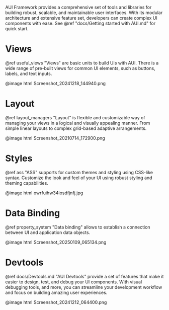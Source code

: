 AUI Framework provides a comprehensive set of tools and libraries for building robust, scalable, and maintainable user
interfaces. With its modular architecture and extensive feature set, developers can create complex UI components with
ease. See @ref "docs/Getting started with AUI.md" for quick start.

# Views

@ref useful_views "Views" are basic units to build UIs with AUI. There is a wide range of pre-built views for common UI
elements, such as buttons, labels, and text inputs.

@image html Screenshot_20241218_144940.png

# Layout

@ref layout_managers "Layout" is flexible and customizable way of managing your views in a logical and visually
appealing manner. From simple linear layouts to complex grid-based adaptive arrangements.

@image html Screenshot_20210714_172900.png

# Styles

@ref ass "ASS" supports for custom themes and styling using CSS-like syntax. Customize the look and feel of your UI
using robust styling and theming capabilities.

@image html owrfuihw34iosdfjnfj.jpg

# Data Binding

@ref property_system "Data binding" allows to establish a connection between UI and application data objects.

@image html Screenshot_20250109_065134.png

# Devtools

@ref docs/Devtools.md "AUI Devtools" provide a set of features that make it easier to design, test, and debug your UI components. With visual
debugging tools, and more, you can streamline your development workflow and focus on building amazing user experiences.

@image html Screenshot_20241212_064400.png
